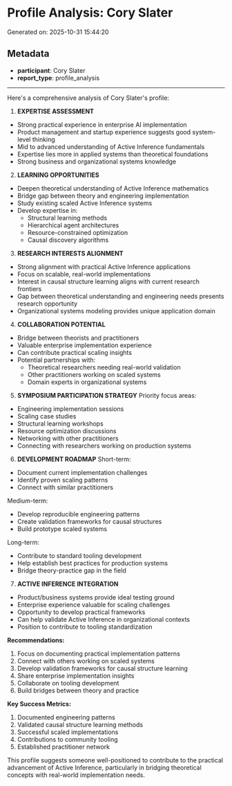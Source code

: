 # Profile Analysis: Cory Slater

Generated on: 2025-10-31 15:44:20

## Metadata

- **participant**: Cory Slater
- **report_type**: profile_analysis

---

Here's a comprehensive analysis of Cory Slater's profile:

1. **EXPERTISE ASSESSMENT**
- Strong practical experience in enterprise AI implementation
- Product management and startup experience suggests good system-level thinking
- Mid to advanced understanding of Active Inference fundamentals
- Expertise lies more in applied systems than theoretical foundations
- Strong business and organizational systems knowledge

2. **LEARNING OPPORTUNITIES**
- Deepen theoretical understanding of Active Inference mathematics
- Bridge gap between theory and engineering implementation
- Study existing scaled Active Inference systems
- Develop expertise in:
  * Structural learning methods
  * Hierarchical agent architectures
  * Resource-constrained optimization
  * Causal discovery algorithms

3. **RESEARCH INTERESTS ALIGNMENT**
- Strong alignment with practical Active Inference applications
- Focus on scalable, real-world implementations
- Interest in causal structure learning aligns with current research frontiers
- Gap between theoretical understanding and engineering needs presents research opportunity
- Organizational systems modeling provides unique application domain

4. **COLLABORATION POTENTIAL**
- Bridge between theorists and practitioners
- Valuable enterprise implementation experience
- Can contribute practical scaling insights
- Potential partnerships with:
  * Theoretical researchers needing real-world validation
  * Other practitioners working on scaled systems
  * Domain experts in organizational systems

5. **SYMPOSIUM PARTICIPATION STRATEGY**
Priority focus areas:
- Engineering implementation sessions
- Scaling case studies
- Structural learning workshops
- Resource optimization discussions
- Networking with other practitioners
- Connecting with researchers working on production systems

6. **DEVELOPMENT ROADMAP**
Short-term:
- Document current implementation challenges
- Identify proven scaling patterns
- Connect with similar practitioners

Medium-term:
- Develop reproducible engineering patterns
- Create validation frameworks for causal structures
- Build prototype scaled systems

Long-term:
- Contribute to standard tooling development
- Help establish best practices for production systems
- Bridge theory-practice gap in the field

7. **ACTIVE INFERENCE INTEGRATION**
- Product/business systems provide ideal testing ground
- Enterprise experience valuable for scaling challenges
- Opportunity to develop practical frameworks
- Can help validate Active Inference in organizational contexts
- Position to contribute to tooling standardization

**Recommendations:**
1. Focus on documenting practical implementation patterns
2. Connect with others working on scaled systems
3. Develop validation frameworks for causal structure learning
4. Share enterprise implementation insights
5. Collaborate on tooling development
6. Build bridges between theory and practice

**Key Success Metrics:**
1. Documented engineering patterns
2. Validated causal structure learning methods
3. Successful scaled implementations
4. Contributions to community tooling
5. Established practitioner network

This profile suggests someone well-positioned to contribute to the practical advancement of Active Inference, particularly in bridging theoretical concepts with real-world implementation needs.
